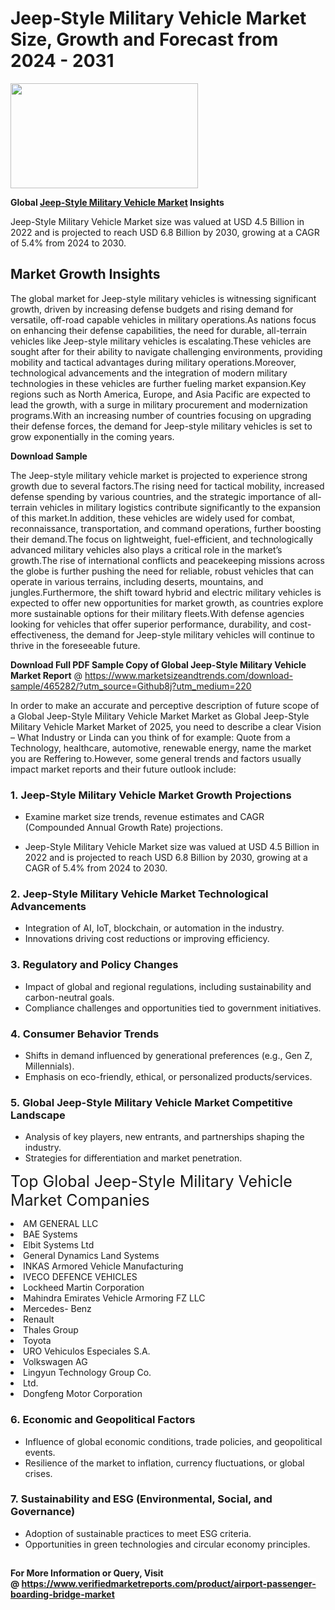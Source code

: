 <H1>Jeep-Style Military Vehicle Market Size, Growth and Forecast from 2024 - 2031</H1><img class="aligncenter size-medium wp-image-584254" src="https://thirdeyenews.in/wp-content/uploads/2024/09/Global-Market-Research-300x168.jpeg" alt="" width="300" height="168" /><p><strong>Global&nbsp;<a href="https://www.marketsizeandtrends.com/download-sample/465282/?utm_source=Github8j?utm_medium=220">Jeep-Style Military Vehicle Market</a> Insights</strong></p><p>Jeep-Style Military Vehicle Market size was valued at USD 4.5 Billion in 2022 and is projected to reach USD 6.8 Billion by 2030, growing at a CAGR of 5.4% from 2024 to 2030.</p><p><h2>Market Growth Insights</h2><p>The global market for Jeep-style military vehicles is witnessing significant growth, driven by increasing defense budgets and rising demand for versatile, off-road capable vehicles in military operations.As nations focus on enhancing their defense capabilities, the need for durable, all-terrain vehicles like Jeep-style military vehicles is escalating.These vehicles are sought after for their ability to navigate challenging environments, providing mobility and tactical advantages during military operations.Moreover, technological advancements and the integration of modern military technologies in these vehicles are further fueling market expansion.Key regions such as North America, Europe, and Asia Pacific are expected to lead the growth, with a surge in military procurement and modernization programs.With an increasing number of countries focusing on upgrading their defense forces, the demand for Jeep-style military vehicles is set to grow exponentially in the coming years.</p><p><strong>Download Sample</strong></p><p>The Jeep-style military vehicle market is projected to experience strong growth due to several factors.The rising need for tactical mobility, increased defense spending by various countries, and the strategic importance of all-terrain vehicles in military logistics contribute significantly to the expansion of this market.In addition, these vehicles are widely used for combat, reconnaissance, transportation, and command operations, further boosting their demand.The focus on lightweight, fuel-efficient, and technologically advanced military vehicles also plays a critical role in the market’s growth.The rise of international conflicts and peacekeeping missions across the globe is further pushing the need for reliable, robust vehicles that can operate in various terrains, including deserts, mountains, and jungles.Furthermore, the shift toward hybrid and electric military vehicles is expected to offer new opportunities for market growth, as countries explore more sustainable options for their military fleets.With defense agencies looking for vehicles that offer superior performance, durability, and cost-effectiveness, the demand for Jeep-style military vehicles will continue to thrive in the foreseeable future.</p><p><span class=""><strong>Download Full PDF Sample Copy of Global Jeep-Style Military Vehicle Market Report</strong> @ <a href="https://www.marketsizeandtrends.com/download-sample/465282/?utm_source=Github8j?utm_medium=220" target="_blank">https://www.marketsizeandtrends.com/download-sample/465282/?utm_source=Github8j?utm_medium=220</a></span></p><p>In order to make an accurate and perceptive description of future scope of a Global&nbsp;Jeep-Style Military Vehicle Market Market as Global&nbsp;Jeep-Style Military Vehicle Market Market of 2025, you need to describe a clear Vision &ndash; What Industry or Linda can you think of for example: Quote from a Technology, healthcare, automotive, renewable energy, name the market you are Reffering to.However, some general trends and factors usually impact market reports and their future outlook include:</p><h3>1.&nbsp;<strong>Jeep-Style Military Vehicle Market Growth Projections</strong></h3><ul><li>Examine market size trends, revenue estimates and CAGR (Compounded Annual Growth Rate) projections.</li><li><p>Jeep-Style Military Vehicle Market size was valued at USD 4.5 Billion in 2022 and is projected to reach USD 6.8 Billion by 2030, growing at a CAGR of 5.4% from 2024 to 2030.</p></li></ul><h3>2.&nbsp;<strong>Jeep-Style Military Vehicle Market Technological Advancements</strong></h3><ul><li>Integration of AI, IoT, blockchain, or automation in the industry.</li><li>Innovations driving cost reductions or improving efficiency.</li></ul><h3>3.&nbsp;<strong>Regulatory and Policy Changes</strong></h3><ul><li>Impact of global and regional regulations, including sustainability and carbon-neutral goals.</li><li>Compliance challenges and opportunities tied to government initiatives.</li></ul><h3>4.&nbsp;<strong>Consumer Behavior Trends</strong></h3><ul><li>Shifts in demand influenced by generational preferences (e.g., Gen Z, Millennials).</li><li>Emphasis on eco-friendly, ethical, or personalized products/services.</li></ul><h3>5.&nbsp;<strong>Global Jeep-Style Military Vehicle Market Competitive Landscape</strong></h3><ul><li>Analysis of key players, new entrants, and partnerships shaping the industry.</li><li>Strategies for differentiation and market penetration.</li></ul><p data-pm-slice="1 1 []"><span style="color: inherit; font-family: inherit; font-size: 25px;">Top Global Jeep-Style Military Vehicle Market Companies</span></p><div class="" data-test-id=""><p><li>AM GENERAL LLC</li><li> BAE Systems</li><li> Elbit Systems Ltd</li><li> General Dynamics Land Systems</li><li> INKAS Armored Vehicle Manufacturing</li><li> IVECO DEFENCE VEHICLES</li><li> Lockheed Martin Corporation</li><li> Mahindra Emirates Vehicle Armoring FZ LLC</li><li> Mercedes- Benz</li><li> Renault</li><li> Thales Group</li><li> Toyota</li><li> URO Vehiculos Especiales S.A.</li><li> Volkswagen AG</li><li> Lingyun Technology Group Co.</li><li> Ltd.</li><li> Dongfeng Motor Corporation</li></p></div><h3>6.&nbsp;<strong>Economic and Geopolitical Factors</strong></h3><ul><li>Influence of global economic conditions, trade policies, and geopolitical events.</li><li>Resilience of the market to inflation, currency fluctuations, or global crises.</li></ul><h3>7.&nbsp;<strong>Sustainability and ESG (Environmental, Social, and Governance)</strong></h3><ul><li>Adoption of sustainable practices to meet ESG criteria.</li><li>Opportunities in green technologies and circular economy principles.</li></ul><h2><strong style="font-size: 14px;">For More Information or Query, Visit @&nbsp;</strong><a style="background-color: #ffffff; font-size: 14px;" href="https://www.marketsizeandtrends.com/report/jeep-style-military-vehicle-market/" target="_blank">https://www.verifiedmarketreports.com/product/airport-passenger-boarding-bridge-market</a></h2>